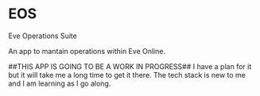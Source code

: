 # EOS
Eve Operations Suite


An app to mantain operations within Eve Online.


##THIS APP IS GOING TO BE A WORK IN PROGRESS##
I have a plan for it but it will take me a long time to get it there. The tech stack is new to me and I am learning as I go along.
